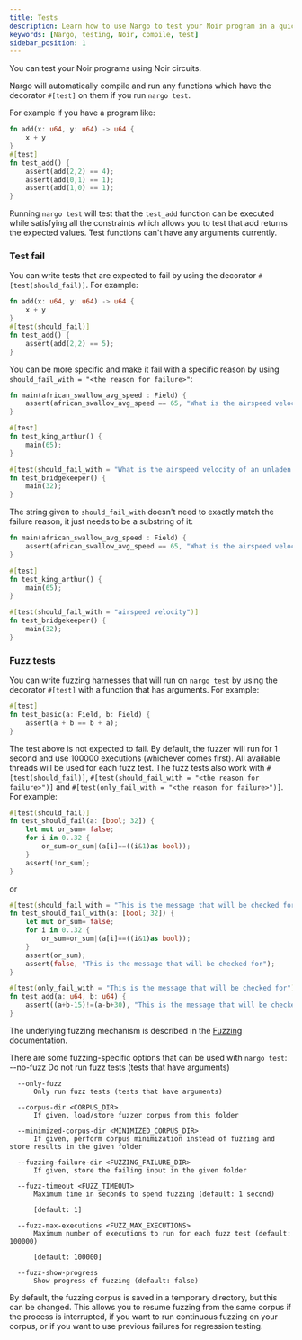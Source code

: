 ```yaml
---
title: Tests
description: Learn how to use Nargo to test your Noir program in a quick and easy way
keywords: [Nargo, testing, Noir, compile, test]
sidebar_position: 1
---
```


You can test your Noir programs using Noir circuits.

Nargo will automatically compile and run any functions which have the decorator `#[test]` on them if
you run `nargo test`.

For example if you have a program like:

```rust
fn add(x: u64, y: u64) -> u64 {
    x + y
}
#[test]
fn test_add() {
    assert(add(2,2) == 4);
    assert(add(0,1) == 1);
    assert(add(1,0) == 1);
}
```

Running `nargo test` will test that the `test_add` function can be executed while satisfying all
the constraints which allows you to test that add returns the expected values. Test functions can't
have any arguments currently.

### Test fail

You can write tests that are expected to fail by using the decorator `#[test(should_fail)]`. For example:

```rust
fn add(x: u64, y: u64) -> u64 {
    x + y
}
#[test(should_fail)]
fn test_add() {
    assert(add(2,2) == 5);
}
```

You can be more specific and make it fail with a specific reason by using `should_fail_with = "<the reason for failure>"`:

```rust
fn main(african_swallow_avg_speed : Field) {
    assert(african_swallow_avg_speed == 65, "What is the airspeed velocity of an unladen swallow");
}

#[test]
fn test_king_arthur() {
    main(65);
}

#[test(should_fail_with = "What is the airspeed velocity of an unladen swallow")]
fn test_bridgekeeper() {
    main(32);
}
```

The string given to `should_fail_with` doesn't need to exactly match the failure reason, it just needs to be a substring of it:

```rust
fn main(african_swallow_avg_speed : Field) {
    assert(african_swallow_avg_speed == 65, "What is the airspeed velocity of an unladen swallow");
}

#[test]
fn test_king_arthur() {
    main(65);
}

#[test(should_fail_with = "airspeed velocity")]
fn test_bridgekeeper() {
    main(32);
}
```

### Fuzz tests

You can write fuzzing harnesses that will run on `nargo test` by using the decorator `#[test]` with a function that has arguments. For example:

```rust
#[test]
fn test_basic(a: Field, b: Field) {
    assert(a + b == b + a);
}
```
The test above is not expected to fail. By default, the fuzzer will run for 1 second and use 100000 executions (whichever comes first). All available threads will be used for each fuzz test.
The fuzz tests also work with `#[test(should_fail)]`, `#[test(should_fail_with = "<the reason for failure>")]` and `#[test(only_fail_with = "<the reason for failure>")]`. For example:

```rust
#[test(should_fail)]
fn test_should_fail(a: [bool; 32]) {
    let mut or_sum= false;
    for i in 0..32 {
        or_sum=or_sum|(a[i]==((i&1)as bool));
    }
    assert(!or_sum);
}
```
or

```rust
#[test(should_fail_with = "This is the message that will be checked for")]
fn test_should_fail_with(a: [bool; 32]) {
    let mut or_sum= false;
    for i in 0..32 {
        or_sum=or_sum|(a[i]==((i&1)as bool));
    }
    assert(or_sum);
    assert(false, "This is the message that will be checked for");
}
```

```rust
#[test(only_fail_with = "This is the message that will be checked for")]
fn test_add(a: u64, b: u64) {
    assert((a+b-15)!=(a-b+30), "This is the message that will be checked for");
}
```

The underlying fuzzing mechanism is described in the [Fuzzing](../tooling/fuzzing) documentation.

There are some fuzzing-specific options that can be used with `nargo test`:
       --no-fuzz
          Do not run fuzz tests (tests that have arguments)

      --only-fuzz
          Only run fuzz tests (tests that have arguments)

      --corpus-dir <CORPUS_DIR>
          If given, load/store fuzzer corpus from this folder

      --minimized-corpus-dir <MINIMIZED_CORPUS_DIR>
          If given, perform corpus minimization instead of fuzzing and store results in the given folder

      --fuzzing-failure-dir <FUZZING_FAILURE_DIR>
          If given, store the failing input in the given folder

      --fuzz-timeout <FUZZ_TIMEOUT>
          Maximum time in seconds to spend fuzzing (default: 1 second)

          [default: 1]

      --fuzz-max-executions <FUZZ_MAX_EXECUTIONS>
          Maximum number of executions to run for each fuzz test (default: 100000)

          [default: 100000]

      --fuzz-show-progress
          Show progress of fuzzing (default: false)


By default, the fuzzing corpus is saved in a temporary directory, but this can be changed. This allows you to resume fuzzing from the same corpus if the process is interrupted, if you want to run continuous fuzzing on your corpus, or if you want to use previous failures for regression testing.

